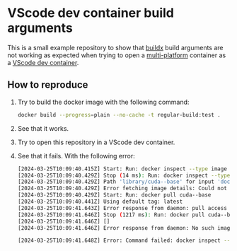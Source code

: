 # VScode dev container build arguments

This is a small example repository to show that [buildx](https://docs.docker.com/reference/cli/docker/buildx/build/) build arguments are not working as expected when trying to open a [multi-platform](https://docs.docker.com/build/guide/multi-platform/#build-using-cross-compilation) container as a [VScode dev container](https://code.visualstudio.com/docs/remote/containers-advanced#_using-build-args).

## How to reproduce

1. Try to build the docker image with the following command:

   ```bash
   docker build --progress=plain --no-cache -t regular-build:test .
   ```

2. See that it works.
3. Try to open this repository in a VScode dev container.
4. See that it fails. With the following error:

   ```bash
   [2024-03-25T10:09:40.415Z] Start: Run: docker inspect --type image cuda--base
   [2024-03-25T10:09:40.429Z] Stop (14 ms): Run: docker inspect --type image cuda--base
   [2024-03-25T10:09:40.429Z] Path 'library/cuda--base' for input 'docker.io/library/cuda--base' failed validation.  Expected path to match regex '/^[a-z0-9]+([._-][a-z0-9]+)*(\/[a-z0-9]+([._-][a-z0-9]+)*)*$/'.
   [2024-03-25T10:09:40.429Z] Error fetching image details: Could not parse image name 'cuda--base'
   [2024-03-25T10:09:40.429Z] Start: Run: docker pull cuda--base
   [2024-03-25T10:09:40.441Z] Using default tag: latest
   [2024-03-25T10:09:41.643Z] Error response from daemon: pull access denied for cuda--base, repository does not exist or may require 'docker login': denied: requested access to the resource is denied
   [2024-03-25T10:09:41.646Z] Stop (1217 ms): Run: docker pull cuda--base
   [2024-03-25T10:09:41.646Z] []
   [2024-03-25T10:09:41.646Z] Error response from daemon: No such image: cuda--base:latest

   [2024-03-25T10:09:41.648Z] Error: Command failed: docker inspect --type image cuda--base
   ```
